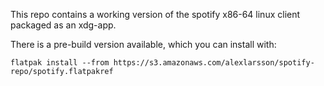 This repo contains a working version of the spotify x86-64 linux client packaged as an xdg-app.

There is a pre-build version available, which you can install with:
```
flatpak install --from https://s3.amazonaws.com/alexlarsson/spotify-repo/spotify.flatpakref
```
